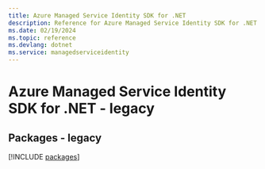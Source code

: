 ```yaml
---
title: Azure Managed Service Identity SDK for .NET
description: Reference for Azure Managed Service Identity SDK for .NET
ms.date: 02/19/2024
ms.topic: reference
ms.devlang: dotnet
ms.service: managedserviceidentity
---
```

# Azure Managed Service Identity SDK for .NET - legacy
## Packages - legacy
[!INCLUDE [packages](managed-service-identity-index.md)]